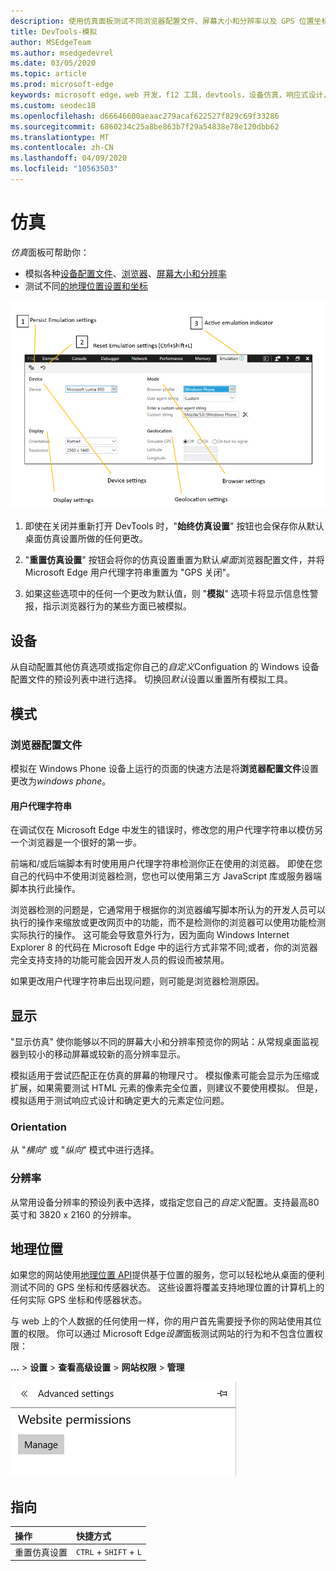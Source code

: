 ```yaml
---
description: 使用仿真面板测试不同浏览器配置文件、屏幕大小和分辨率以及 GPS 位置坐标
title: DevTools-模拟
author: MSEdgeTeam
ms.author: msedgedevrel
ms.date: 03/05/2020
ms.topic: article
ms.prod: microsoft-edge
keywords: microsoft edge，web 开发，f12 工具，devtools，设备仿真，响应式设计，地理位置，分辨率
ms.custom: seodec18
ms.openlocfilehash: d66646600aeaac279acaf622527f829c69f33286
ms.sourcegitcommit: 6860234c25a8be863b7f29a54838e78e120dbb62
ms.translationtype: MT
ms.contentlocale: zh-CN
ms.lasthandoff: 04/09/2020
ms.locfileid: "10563503"
---
```

# 仿真

*仿真*面板可帮助你：
 - 模拟各种[设备配置文件](#device)、[浏览器](#browser-profile)、[屏幕大小和分辨率](#display)
 - 测试不同[的地理位置设置和坐标](#geolocation)

![Microsoft Edge DevTools 仿真面板](./media/emulation.png)

1. 即使在关闭并重新打开 DevTools 时，"**始终仿真设置**" 按钮也会保存你从默认桌面仿真设置所做的任何更改。 

2. "**重置仿真设置**" 按钮会将你的仿真设置重置为默认*桌面*浏览器配置文件，并将 Microsoft Edge 用户代理字符串重置为 "GPS 关闭"。

3. 如果这些选项中的任何一个更改为默认值，则 "**模拟**" 选项卡将显示信息性警报，指示浏览器行为的某些方面已被模拟。

## 设备

从自动配置其他仿真选项或指定你自己的*自定义*Configuation 的 Windows 设备配置文件的预设列表中进行选择。 切换回*默认*设置以重置所有模拟工具。

## 模式

### 浏览器配置文件
模拟在 Windows Phone 设备上运行的页面的快速方法是将**浏览器配置文件**设置更改为*windows phone*。

#### 用户代理字符串

在调试仅在 Microsoft Edge 中发生的错误时，修改您的用户代理字符串以模仿另一个浏览器是一个很好的第一步。 

前端和/或后端脚本有时使用用户代理字符串检测你正在使用的浏览器。 即使在您自己的代码中不使用浏览器检测，您也可以使用第三方 JavaScript 库或服务器端脚本执行此操作。

浏览器检测的问题是，它通常用于根据你的浏览器编写脚本所认为的开发人员可以执行的操作来缩放或更改网页中的功能，而不是检测你的浏览器可以使用功能检测实际执行的操作。 这可能会导致意外行为，因为面向 Windows Internet Explorer 8 的代码在 Microsoft Edge 中的运行方式非常不同;或者，你的浏览器完全支持支持的功能可能会因开发人员的假设而被禁用。

如果更改用户代理字符串后出现问题，则可能是浏览器检测原因。

## 显示

"显示仿真" 使你能够以不同的屏幕大小和分辨率预览你的网站：从常规桌面监视器到较小的移动屏幕或较新的高分辨率显示。

模拟适用于尝试匹配正在仿真的屏幕的物理尺寸。 模拟像素可能会显示为压缩或扩展，如果需要测试 HTML 元素的像素完全位置，则建议不要使用模拟。 但是，模拟适用于测试响应式设计和确定更大的元素定位问题。

### Orientation

从 "*横向*" 或 "*纵向*" 模式中进行选择。

### 分辨率

从常用设备分辨率的预设列表中选择，或指定您自己的*自定义*配置。支持最高80英寸和 3820 x 2160 的分辨率。

## 地理位置

如果您的网站使用[地理位置 API](https://developer.mozilla.org/docs/Web/API/Geolocation/Using_geolocation)提供基于位置的服务，您可以轻松地从桌面的便利测试不同的 GPS 坐标和传感器状态。 这些设置将覆盖支持地理位置的计算机上的任何实际 GPS 坐标和传感器状态。 

与 web 上的个人数据的任何使用一样，你的用户首先需要授予你的网站使用其位置的权限。 你可以通过 Microsoft Edge*设置*面板测试网站的行为和不包含位置权限：

**...** > **设置**  > **查看高级设置**  > **网站权限**  > **管理**

![从 Microsoft Edge 设置面板管理网站权限](./media/settings_manage_permissions.png)

## 指向

| 操作                   | 快捷方式               |
|:-------------------------|:-----------------------|
| 重置仿真设置 | `CTRL` + `SHIFT` + `L` |
